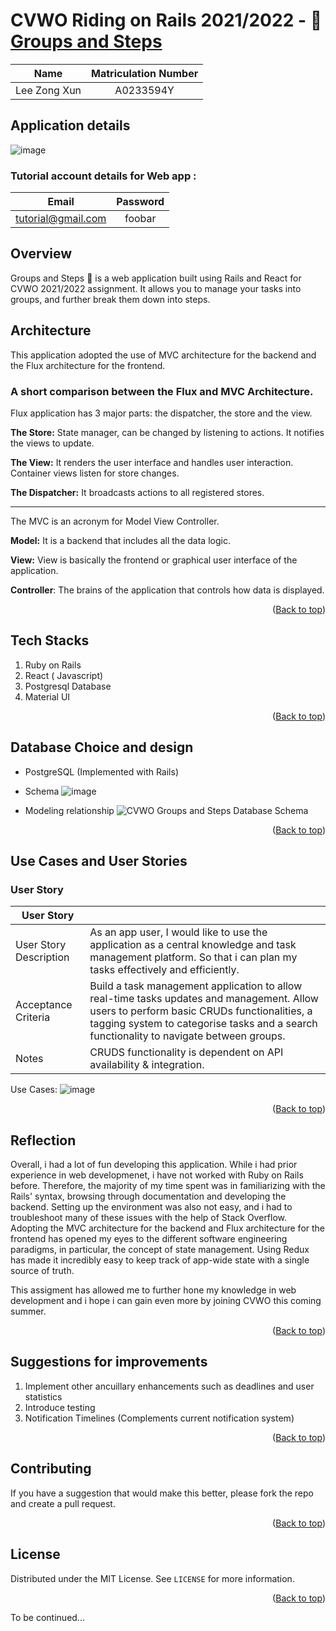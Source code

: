 # CVWO Riding on Rails 2021/2022 - 📝 [Groups and Steps](https://cvwo-groups-and-steps.netlify.app/)

<div id="#top"></div>

|     Name     | Matriculation Number |
| :----------: | :------------------: |
| Lee Zong Xun |      A0233594Y       |

## Application details

![image](https://user-images.githubusercontent.com/63457492/146907275-c48e3b2f-b5b9-4eb6-ae60-7dcad107ff2f.png)


### Tutorial account details for Web app :

|       Email        | Password |
| :----------------: | :------: |
| tutorial@gmail.com |  foobar  |


## Overview

Groups and Steps 📝 is a web application built using Rails and React for CVWO 2021/2022 assignment. It allows you to manage your tasks into groups, and further break them down into steps.

## Architecture

This application adopted the use of MVC architecture for the backend and the Flux architecture for the frontend.

### A short comparison between the Flux and MVC Architecture.
Flux application has 3 major parts: the dispatcher, the store and the view.

**The Store:** State manager, can be changed by listening to actions. It notifies the views to update.

**The View:** It renders the user interface and handles user interaction. Container views listen for store changes.

**The Dispatcher:** It broadcasts actions to all registered stores.

---

The MVC is an acronym for Model View Controller.

**Model:** It is a backend that includes all the data logic.

**View:** View is basically the frontend or graphical user interface of the application.

**Controller**: The brains of the application that controls how data is displayed.

<p align="right">(<a href="#top">Back to top</a>)</p>

## Tech Stacks

1. Ruby on Rails
2. React ( Javascript)
3. Postgresql Database
4. Material UI

<p align="right">(<a href="#top">Back to top</a>)</p>

## Database Choice and design

- PostgreSQL (Implemented with Rails)
- Schema
  ![image](https://user-images.githubusercontent.com/63457492/146906786-f87c195a-74c2-413c-979d-e338609309ea.png)


- Modeling relationship
  ![CVWO Groups and Steps Database Schema](https://user-images.githubusercontent.com/63457492/146906856-70dbc3fe-fe29-4c5f-97d7-a31835928f93.png)

  

<p align="right">(<a href="#top">Back to top</a>)</p>

## Use Cases and User Stories

### User Story

| User Story             |                                                                                                                                                                                                                                      |
| ---------------------- | ------------------------------------------------------------------------------------------------------------------------------------------------------------------------------------------------------------------------------------ |
| User Story Description | As an app user, I would like to use the application as a central knowledge and task management platform. So that i can plan my tasks effectively and efficiently.                                                                    |
| Acceptance Criteria    | Build a task management application to allow real-time tasks updates and management. Allow users to perform basic CRUDs functionalities, a tagging system to categorise tasks and a search functionality to navigate between groups. |
| Notes                  | CRUDS functionality is dependent on API availability & integration.                                                                                                                                                                  |

Use Cases:
![image](https://user-images.githubusercontent.com/63457492/146907228-43150454-c105-4985-9978-2ec01b28dc06.png)

<p align="right">(<a href="#top">Back to top</a>)</p>

## Reflection

Overall, i had a lot of fun developing this application. While i had prior experience in web developmenet, i have not worked with Ruby on Rails before. Therefore, the majority of my time spent was in familiarizing with the Rails' syntax, browsing through documentation and developing the backend. Setting up the environment was also not easy, and i had to troubleshoot many of these issues with the help of Stack Overflow. Adopting the MVC architecture for the backend and Flux architecture for the frontend has opened my eyes to the different software engineering paradigms, in particular, the concept of state management. Using Redux has made it incredibly easy to keep track of app-wide state with a single source of truth.

This assigment has allowed me to further hone my knowledge in web development and i hope i can gain even more by joining CVWO this coming summer.

<p align="right">(<a href="#top">Back to top</a>)</p>

## Suggestions for improvements

1. Implement other ancuillary enhancements such as deadlines and user statistics
2. Introduce testing
3. Notification Timelines (Complements current notification system)
<p align="right">(<a href="#top">Back to top</a>)</p>

## Contributing

If you have a suggestion that would make this better, please fork the repo and create a pull request.

<p align="right">(<a href="#top">Back to top</a>)</p>

<!-- LICENSE -->

## License

Distributed under the MIT License. See `LICENSE` for more information.

<p align="right">(<a href="#top">Back to top</a>)</p>

To be continued...
